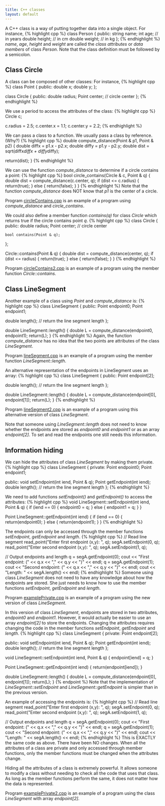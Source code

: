 ```yaml
---
title: C++ classes
layout: default
---
```


A C++ class is a way of putting together data into a single object.
For instance,
{% highlight cpp %}
class Person
{
public:
    string name;
    int age;       // in years
    double height; // in cm
    double weight; // in kg
};
{% endhighlight %}
*name*, *age*, *height* and *weight* are called the *class attributes*
or *data members* of class *Person*.
Note that the class definition must be followed by a semicolon.

## Class Circle

A class can be composed of other classes:
For instance,
{% highlight cpp %}
class Point {
public:
    double x;
    double y;
};

class Circle
{
public:
    double radius;
    Point center;  // circle center
};
{% endhighlight %}

We use a period to access the attributes of the class:
{% highlight cpp %}
Circle c;

c.radius = 2.5;
c.center.x = 1.1;
c.center.y = 2.2;
{% endhighlight %}

We can pass a class to a function.
We usually pass a class by reference. (Why?)
{% highlight cpp %}
double compute_distance(Point & p1, Point & p2)
{
  double diffx = p1.x - p2.x;
  double diffy = p1.y - p2.y;
  double dist = sqrt(diffx*diffx + diffy*diffy);

  return(dist);
}
{% endhighlight %}

We can use the function *compute_distance* 
to determine if a circle contains a point:
{% highlight cpp %}
bool circle_contains(Circle & c, Point & q)
{
  double dist = compute_distance(c.center, q);
  if (dist <= c.radius) 
    { return(true); }
  else
    { return(false); }
}
{% endhighlight %}
Note that the function *compute_distance* 
does NOT know that *p1* is the center of a circle.

Program [circleContains.cpp](../code/cpp-classes/circleContains)
is an example of a program using *compute_distance* and *circle_contains*.

We could also define a member function *contains(q)* for class *Circle*
which returns true if the circle contains point *q*.
{% highlight cpp %}
class Circle
{
public:
    double radius;
    Point center;  // circle center

    bool contains(Point & q);
};

Circle::contains(Point & q)
{
  double dist = compute_distance(center, q);
  if (dist <= radius) 
    { return(true); }
  else
    { return(false); }
}
{% endhighlight %}

Program [circleContains2.cpp](../code/cpp-classes/circleContains-2)
is an example of a program using the member function *Circle::contains*.

## Class LineSegment

Another example of a class using *Point* and *compute_distance* is:
{% highlight cpp %}
class LineSegment
{
public:
  Point endpoint0;
  Point endpoint1;

  double length();  // return the line segment length
};

double LineSegment::length()
{
  double L = compute_distance(endpoint0, endpoint1);
  return(L);
}
{% endhighlight %}
Again, the function *compute_distance* has no idea that the two points
are attributes of the class *LineSegment*.

Program [lineSegment.cpp](../code/cpp-classes/lineSegment)
is an example of a program using the member function *LineSegment::length*.

An alternative representation of the endpoints in LineSegment uses an array:
{% highlight cpp %}
class LineSegment
{
public:
  Point endpoint[2];

  double length();  // return the line segment length
};

double LineSegment::length()
{
  double L = compute_distance(endpoint[0], endpoint[1]);
  return(L);
}
{% endhighlight %}

Program [lineSegment2.cpp](../code/cpp-classes/lineSegment-2)
is an example of a program using this alternative version 
of class *LineSegment*.

Note that someone using *LineSegment::length* does not need to know
whether the endpoints are stored as *endpoint0* and *endpoint1*
or as an array *endpoint[2]*.
To set and read the endpoints one still needs this information.


## Information hiding

We can hide the attributes of class *LineSegment* by making them private.
{% highlight cpp %}
class LineSegment
{
private:
  Point endpoint0;
  Point endpoint1;

public:
  void setEndpoint(int iend, Point & q);
  Point getEndpoint(int iend);
  double length();  // return the line segment length
};
{% endhighlight %}

We need to add functions *setEndpoint()* and *getEndpoint()*
to access the attributes:
{% highlight cpp %}
void LineSegment::setEndpoint(int iend, Point & q)
{
  if (iend == 0)
    { endpoint0 = q; }
  else
    { endpoint1 = q; }
}

Point LineSegment::getEndpoint(int iend)
{
  if (iend == 0)
    { return(endpoint0); }
  else
    { return(endpoint1); }
}
{% endhighlight %}

The endpoints can only be accessed through the member functions
*setEndpoint*, *getEndpoint* and *length*.
{% highlight cpp %}
  // Read line segment
  read_point("Enter first endpoint (x,y): ", q);
  segA.setEndpoint(0, q);
  read_point("Enter second endpoint (x,y): ", q);
  segA.setEndpoint(1, q);

  // Output endpoints and length
  q = segA.getEndpoint(0);
  cout << "First endpoint: (" << q.x << "," << q.y << ")" << endl;
  q = segA.getEndpoint(1);
  cout << "Second endpoint: (" << q.x << "," << q.y << ")" << endl;
  cout << "Length: " << segA.length() << endl;
{% endhighlight %}
Someone using class *LineSegment* does not need to have any knowledge
about how the endpoints are stored.
She just needs to know how to use the member functions
*setEndpoint*, *getEndpoint* and *length*.

Program [examplePrivate.cpp](../code/cpp-classes/examplePrivate)
is an example of a program using the new version of class *LineSegment*.

In this version of class *LineSegment*,
endpoints are stored in two attributes, *endpoint0* and *endpoint1*.
However, it would actually be easier to use an array *endpoint[2]*
to store the endpoints.
Changing the attributes requires changing the code in the member functions 
*setEndpoint*, *getEndpoint* and *length*.
{% highlight cpp %}
class LineSegment
{
private:
  Point endpoint[2];

public:
  void setEndpoint(int iend, Point & q);
  Point getEndpoint(int iend);
  double length();  // return the line segment length
};

void LineSegment::setEndpoint(int iend, Point & q)
{
  endpoint[iend] = q;
}

Point LineSegment::getEndpoint(int iend)
{
  return(endpoint[iend]);
}

double LineSegment::length()
{
  double L = compute_distance(endpoint[0], endpoint[1]);
  return(L);
}
{% endpoint %}
Note that the implementation 
of *LineSegment::setEndpoint* and *LineSegment::getEndpoint*
is simpler than in the previous version.

An example of accessing the endpoints is:
{% highlight cpp %}
  // Read line segment
  read_point("Enter first endpoint (x,y): ", q);
  segA.setEndpoint(0, q);
  read_point("Enter second endpoint (x,y): ", q);
  segA.setEndpoint(1, q);

  // Output endpoints and length
  q = segA.getEndpoint(0);
  cout << "First endpoint: (" << q.x << "," << q.y << ")" << endl;
  q = segA.getEndpoint(1);
  cout << "Second endpoint: (" << q.x << "," << q.y << ")" << endl;
  cout << "Length: " << segA.length() << endl;
{% endhighlight %}
This is EXACTLY the same code as above.
There have been NO changes.
When all the attributes of a class are private and only accessed
through member functions,
only the member functions must be changed when the attributes change.

Hiding all the attributes of a class is extremely powerful.
It allows someone to modify a class without needing to check
all the code that uses that class.
As long as the member functions perform the same,
it does not matter how the data is represented.

Program [examplePrivate2.cpp](../code/cpp-classes/examplePrivate-2)
is an example of a program using the class *LineSegment*
with array *endpoint[2]*.


